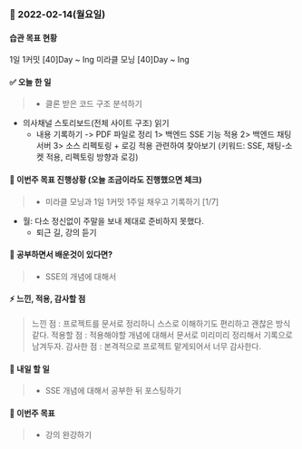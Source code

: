 ### 📆 2022-02-14(월요일)

#### 습관 목표 현황

1일 1커밋 [40]Day ~ Ing
미라클 모닝 [40]Day ~ Ing

#### ✅ 오늘 한 일

> - 클론 받은 코드 구조 분석하기

- 의사채널 스토리보드(전체 사이트 구조) 읽기
  - 내용 기록하기 -> PDF 파일로 정리
    1> 백엔드 SSE 기능 적용
    2> 백엔드 채팅 서버
    3> 소스 리펙토링 + 로깅 적용
    관련하여 찾아보기 (키워드: SSE, 채팅-소켓 적용, 리펙토링 방향과 로깅)

#### 🐎 이번주 목표 진행상황 (오늘 조금이라도 진행했으면 체크)

> - 미라클 모닝과 1일 1커밋 1주일 채우고 기록하기 [1/7]

- 월: 다소 정신없이 주말을 보내 제대로 준비하지 못했다.
  - 퇴근 길, 강의 듣기

#### 🤔 공부하면서 배운것이 있다면?

> - SSE의 개념에 대해서

#### ⚡ 느낀, 적용, 감사할 점

> 느낀 점 : 프로젝트를 문서로 정리하니 스스로 이해하기도 편리하고 괜찮은 방식같다.
> 적용할 점 : 적용해야할 개념에 대해서 문서로 미리미리 정리해서 기록으로 남겨두자.
> 감사한 점 : 본격적으로 프로젝트 맡게되어서 너무 감사한다.

#### 🚀 내일 할 일

> - SSE 개념에 대해서 공부한 뒤 포스팅하기

#### 🎯 이번주 목표

> - 강의 완강하기
